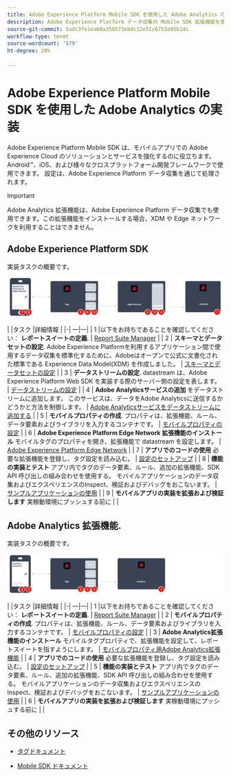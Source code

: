 ```yaml
---
title: Adobe Experience Platform Mobile SDK を使用した Adobe Analytics の実装
description: Adobe Experience Platform データ収集の Mobile SDK 拡張機能を使用して、Adobe Analytics にデータを送信します。
source-git-commit: 5adc3fe1eab0a358573ebdc12e51c6753e85b14c
workflow-type: tm+mt
source-wordcount: '579'
ht-degree: 20%

---
```


# Adobe Experience Platform Mobile SDK を使用した Adobe Analytics の実装

Adobe Experience Platform Mobile SDK は、モバイルアプリでの Adobe Experience Cloud のソリューションとサービスを強化するのに役立ちます。Android™、iOS、および様々なクロスプラットフォーム開発フレームワークで使用できます。 設定は、Adobe Experience Platform データ収集を通じて処理されます。
>[!IMPORTANT]
>
>Adobe Analytics 拡張機能は、Adobe Experience Platform データ収集でも使用できます。この拡張機能をインストールする場合、XDM や Edge ネットワークを利用することはできません。

## Adobe Experience Platform SDK

実装タスクの概要です。

![Analytics 拡張機能ワークフローを使用したAdobe Analytics](../../assets/mobilesdk-annotated.png)

| |タスク |詳細情報 | |-| —|—| | 1 |以下をお持ちであることを確認してください： **レポートスイートの定義**. | [Report Suite Manager](../../../admin/admin/c-manage-report-suites/report-suites-admin.md) | | 2 | **スキーマとデータセットの設定**. Adobe Experience Platformを利用するアプリケーション間で使用するデータ収集を標準化するために、Adobeはオープンで公式に文書化された標準である Experience Data Model(XDM) を作成しました。 | [スキーマとデータセットの設定](https://developer.adobe.com/client-sdks/documentation/getting-started/set-up-schemas-and-datasets/) | | 3 | **データストリームの設定**. datastream は、Adobe Experience Platform Web SDK を実装する際のサーバー側の設定を表します。 | [データストリームの設定](https://experienceleague.adobe.com/docs/experience-platform/edge/datastreams/configure.html?lang=en) | | 4 | **Adobe Analyticsサービスの追加** をデータストリームに追加します。 このサービスは、データをAdobe Analyticsに送信するかどうかと方法を制御します。 | [Adobe Analyticsサービスをデータストリームに追加する](https://experienceleague.adobe.com/docs/experience-platform/edge/datastreams/configure.html?lang=en#analytics) | | 5 | **モバイルプロパティの作成**. プロパティは、拡張機能、ルール、データ要素およびライブラリを入力するコンテナです。 | [モバイルプロパティの設定](https://developer.adobe.com/client-sdks/documentation/getting-started/create-a-mobile-property/) | | 6 | **Adobe Experience Platform Edge Network 拡張機能のインストール** モバイルタグのプロパティを開き、拡張機能で datastream を設定します。 | [Adobe Experience Platform Edge Network](https://developer.adobe.com/client-sdks/documentation/edge-network/) | | 7 | **アプリでのコードの使用** 必要な拡張機能を登録し、タグ設定を読み込む。 | [設定のセットアップ](https://developer.adobe.com/client-sdks/documentation/user-guides/getting-started-with-platform/overview/#set-up-the-configuration) | | 8 | **機能の実装とテスト** アプリ内でタグのデータ要素、ルール、追加の拡張機能、SDK API 呼び出しの組み合わせを使用する。 モバイルアプリケーションのデータ収集およびエクスペリエンスのInspect、検証およびデバッグをおこないます。 | [サンプルアプリケーションの使用](https://developer.adobe.com/client-sdks/documentation/user-guides/getting-started-with-platform/overview/#use-the-sample-application) | | 9 | **モバイルアプリの実装を拡張および検証します** 実稼動環境にプッシュする前に | |


## Adobe Analytics 拡張機能.

実装タスクの概要です。

![Analytics 拡張機能ワークフローを使用したAdobe Analytics](../../assets/mobilesdk-analytics-annotated.png)

| |タスク |詳細情報 | |-| —|—| | 1 |以下をお持ちであることを確認してください： **レポートスイートの定義**. | [Report Suite Manager](../../../admin/admin/c-manage-report-suites/report-suites-admin.md) | | 2 | **モバイルプロパティの作成**. プロパティは、拡張機能、ルール、データ要素およびライブラリを入力するコンテナです。 | [モバイルプロパティの設定](https://developer.adobe.com/client-sdks/documentation/getting-started/create-a-mobile-property/) | | 3 | **Adobe Analytics拡張機能のインストール** モバイルタグプロパティで、拡張機能を設定して、レポートスイートを指すようにします。 | [モバイルプロパティ用Adobe Analytics拡張機能](https://developer.adobe.com/client-sdks/documentation/adobe-analytics/) | | 4 | **アプリでのコードの使用** 必要な拡張機能を登録し、タグ設定を読み込む。 | [設定のセットアップ](https://developer.adobe.com/client-sdks/documentation/user-guides/getting-started-with-platform/overview/#set-up-the-configuration) | | 5 | **機能の実装とテスト** アプリ内でタグのデータ要素、ルール、追加の拡張機能、SDK API 呼び出しの組み合わせを使用する。 モバイルアプリケーションのデータ収集およびエクスペリエンスのInspect、検証およびデバッグをおこないます。 | [サンプルアプリケーションの使用](https://developer.adobe.com/client-sdks/documentation/user-guides/getting-started-with-platform/overview/#use-the-sample-application) | | 6 | **モバイルアプリの実装を拡張および検証します** 実稼動環境にプッシュする前に | |

## その他のリソース

- [タグドキュメント](https://experienceleague.adobe.com/docs/experience-platform/tags/home.html?lang=ja#)

- [Mobile SDK ドキュメント](https://developer.adobe.com/client-sdks/documentation/)



